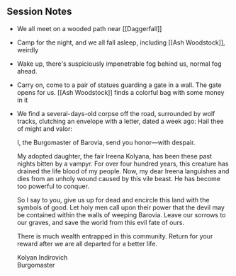 ## Session Notes
- We all meet on a wooded path near [[Daggerfall]]
- Camp for the night, and we all fall asleep, including [[Ash Woodstock]], weirdly
- Wake up, there's suspiciously impenetrable fog behind us, normal fog ahead. 
- Carry on, come to a pair of statues guarding a gate in a wall. The gate opens for us. [[Ash Woodstock]] finds a colorful bag with some money in it
- We find a several-days-old corpse off the road, surrounded by wolf tracks, clutching an envelope with a letter, dated a week ago:
	Hail thee of might and valor:  
	  
	I, the Burgomaster of Barovia, send you honor—with despair.  
	  
	My adopted daughter, the fair Ireena Kolyana, has been these past nights bitten by a vampyr. For over four hundred years, this creature has drained the life blood of my people. Now, my dear Ireena languishes and dies from an unholy wound caused by this vile beast. He has become too powerful to conquer.  
	  
	So I say to you, give us up for dead and encircle this land with the symbols of good. Let holy men call upon their power that the devil may be contained within the walls of weeping Barovia. Leave our sorrows to our graves, and save the world from this evil fate of ours.  
	  
	There is much wealth entrapped in this community. Return for your reward after we are all departed for a better life.  
	  
	Kolyan Indirovich  
	Burgomaster
